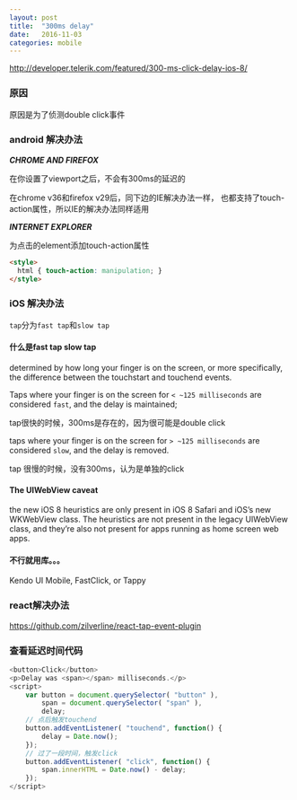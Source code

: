 ```yaml
---
layout: post
title:  "300ms delay"
date:   2016-11-03
categories: mobile
---
```


http://developer.telerik.com/featured/300-ms-click-delay-ios-8/

### 原因

原因是为了侦测double click事件

### android 解决办法


***CHROME AND FIREFOX***

在你设置了viewport之后，不会有300ms的延迟的

在chrome v36和firefox v29后，同下边的IE解决办法一样， 也都支持了touch-action属性，所以IE的解决办法同样适用

***INTERNET EXPLORER***

为点击的element添加touch-action属性

```html
<style>
  html { touch-action: manipulation; }
</style>
```

### iOS 解决办法

`tap`分为`fast tap`和`slow tap`

#### 什么是fast tap slow tap

determined by how long your finger is on the screen, or more specifically, the difference between the touchstart and touchend events.

Taps where your finger is on the screen for `< ~125 milliseconds` are considered `fast`, and the delay is maintained;

tap很快的时候，300ms是存在的，因为很可能是double click

taps where your finger is on the screen for `> ~125 milliseconds` are considered `slow`, and the delay is removed.

tap 很慢的时候，没有300ms，认为是单独的click

#### The UIWebView caveat

 the new iOS 8 heuristics are only present in iOS 8 Safari and iOS’s new WKWebView class. The heuristics are not present in the legacy UIWebView class, and they’re also not present for apps running as home screen web apps.


#### 不行就用库。。。

Kendo UI Mobile, FastClick, or Tappy

### react解决办法

https://github.com/zilverline/react-tap-event-plugin

### 查看延迟时间代码

```js
<button>Click</button>
<p>Delay was <span></span> milliseconds.</p>
<script>
    var button = document.querySelector( "button" ),
        span = document.querySelector( "span" ),
        delay;
    // 点后触发touchend
    button.addEventListener( "touchend", function() {
        delay = Date.now();
    });
    // 过了一段时间，触发click
    button.addEventListener( "click", function() {
        span.innerHTML = Date.now() - delay;
    });
</script>
```

